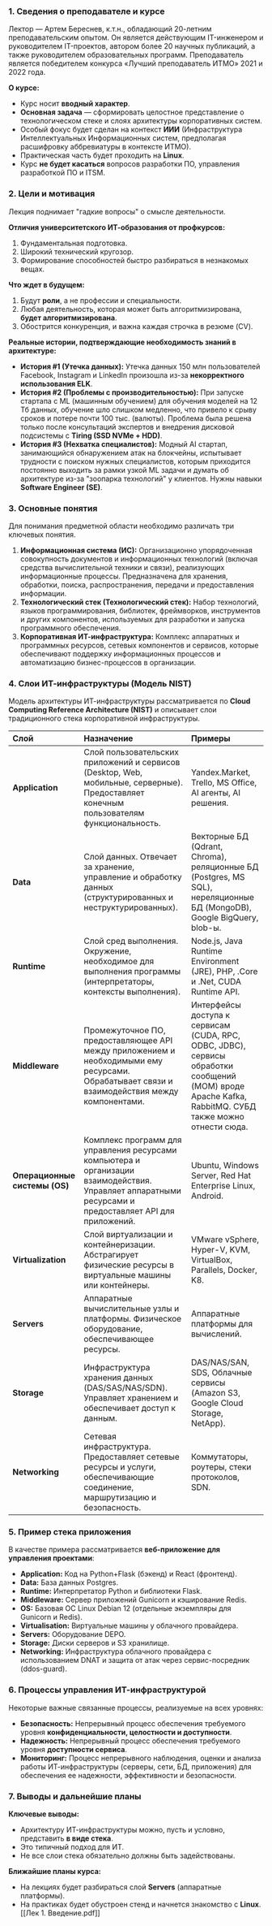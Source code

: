 ### 1. Сведения о преподавателе и курсе

Лектор — Артем Береснев, к.т.н., обладающий 20-летним преподавательским опытом. Он является действующим IT-инженером и руководителем IT-проектов, автором более 20 научных публикаций, а также руководителем образовательных программ. Преподаватель является победителем конкурса «Лучший преподаватель ИТМО» 2021 и 2022 года.

**О курсе:**

- Курс носит **вводный характер**.
- **Основная задача** — сформировать целостное представление о технологическом стеке и слоях архитектуры корпоративных систем.
- Особый фокус будет сделан на контекст **ИИИ** (Инфраструктура Интеллектуальных Информационных систем, предполагая расшифровку аббревиатуры в контексте ИТМО).
- Практическая часть будет проходить на **Linux**.
- Курс **не будет касаться** вопросов разработки ПО, управления разработкой ПО и ITSM.

### 2. Цели и мотивация

Лекция поднимает "гадкие вопросы" о смысле деятельности.

**Отличия университетского ИТ-образования от профкурсов:**

1. Фундаментальная подготовка.
2. Широкий технический кругозор.
3. Формирование способностей быстро разбираться в незнакомых вещах.

**Что ждет в будущем:**

1. Будут **роли**, а не профессии и специальности.
2. Любая деятельность, которая может быть алгоритмизирована, **будет алгоритмизирована**.
3. Обострится конкуренция, и важна каждая строчка в резюме (CV).

**Реальные истории, подтверждающие необходимость знаний в архитектуре:**

- **История #1 (Утечка данных):** Утечка данных 150 млн пользователей Facebook, Instagram и LinkedIn произошла из-за **некорректного использования ELK**.
- **История #2 (Проблемы с производительностью):** При запуске стартапа с ML (машинным обучением) для обучения моделей на 12 Тб данных, обучение шло слишком медленно, что привело к срыву сроков и потере почти 100 тыс. (валюты). Проблема была решена только после консультаций экспертов и внедрения дисковой подсистемы с **Tiring (SSD NVMe + HDD)**.
- **История #3 (Нехватка специалистов):** Модный AI стартап, занимающийся обнаружением атак на блокчейны, испытывает трудности с поиском нужных специалистов, которым приходится постоянно выходить за рамки узкой ML задачи и думать об архитектуре из-за "зоопарка технологий" у клиентов. Нужны навыки **Software Engineer (SE)**.

### 3. Основные понятия

Для понимания предметной области необходимо различать три ключевых понятия.

1. **Информационная система (ИС):** Организационно упорядоченная совокупность документов и информационных технологий (включая средства вычислительной техники и связи), реализующих информационные процессы. Предназначена для хранения, обработки, поиска, распространения, передачи и предоставления информации.
2. **Технологический стек (Технологический стек):** Набор технологий, языков программирования, библиотек, фреймворков, инструментов и других компонентов, используемых для разработки и запуска программного обеспечения.
3. **Корпоративная ИТ-инфраструктура:** Комплекс аппаратных и программных ресурсов, сетевых компонентов и сервисов, которые обеспечивают поддержку информационных процессов и автоматизацию бизнес-процессов в организации.

### 4. Слои ИТ-инфраструктуры (Модель NIST)

Модель архитектуры ИТ-инфраструктуры рассматривается по **Cloud Computing Reference Architecture (NIST)** и описывает слои традиционного стека корпоративной инфраструктуры.

|Слой|Назначение|Примеры|
|:--|:--|:--|
|**Application**|Слой пользовательских приложений и сервисов (Desktop, Web, мобильные, серверные). Предоставляет конечным пользователям функциональность.|Yandex.Market, Trello, MS Office, AI агенты, AI решения.|
|**Data**|Слой данных. Отвечает за хранение, управление и обработку данных (структурированных и неструктурированных).|Векторные БД (Qdrant, Chroma), реляционные БД (Postgres, MS SQL), нереляционные БД (MongoDB), Google BigQuery, blob-ы.|
|**Runtime**|Слой сред выполнения. Окружение, необходимое для выполнения программы (интерпретаторы, контексты выполнения).|Node.js, Java Runtime Environment (JRE), PHP, .Core и .Net, CUDA Runtime API.|
|**Middleware**|Промежуточное ПО, предоставляющее API между приложением и необходимыми ему ресурсами. Обрабатывает связи и взаимодействия между компонентами.|Интерфейсы доступа к сервисам (CUDA, RPC, ODBC, JDBC), сервисы обработки сообщений (MOM) вроде Apache Kafka, RabbitMQ. СУБД также можно отнести сюда.|
|**Операционные системы (OS)**|Комплекс программ для управления ресурсами компьютера и организации взаимодействия. Управляет аппаратными ресурсами и предоставляет API для приложений.|Ubuntu, Windows Server, Red Hat Enterprise Linux, Android.|
|**Virtualization**|Слой виртуализации и контейнеризации. Абстрагирует физические ресурсы в виртуальные машины или контейнеры.|VMware vSphere, Hyper-V, KVM, VirtualBox, Parallels, Docker, K8.|
|**Servers**|Аппаратные вычислительные узлы и платформы. Физическое оборудование, обеспечивающее ресурсы.|Аппаратные платформы для вычислений.|
|**Storage**|Инфраструктура хранения данных (DAS/SAS/NAS/SDN). Управляет хранением и обеспечивает доступ к данным.|DAS/NAS/SAN, SDS, Облачные сервисы (Amazon S3, Google Cloud Storage, NetApp).|
|**Networking**|Сетевая инфраструктура. Предоставляет сетевые ресурсы и услуги, обеспечивающие соединение, маршрутизацию и безопасность.|Коммутаторы, роутеры, стеки протоколов, SDN.|

### 5. Пример стека приложения

В качестве примера рассматривается **веб-приложение для управления проектами**:

- **Application:** Код на Python+Flask (бэкенд) и React (фронтенд).
- **Data:** База данных Postgres.
- **Runtime:** Интерпретатор Python и библиотеки Flask.
- **Middleware:** Сервер приложений Gunicorn и кэширование Redis.
- **OS:** Базовая ОС Linux Debian 12 (отдельные экземпляры для Gunicorn и Redis).
- **Virtualisation:** Виртуальные машины у облачного провайдера.
- **Servers:** Оборудование DEPO.
- **Storage:** Диски серверов и S3 хранилище.
- **Networking:** Инфраструктура облачного провайдера с использованием DNAT и защита от атак через сервис-посредник (ddos-guard).

### 6. Процессы управления ИТ-инфраструктурой

Некоторые важные связанные процессы, реализуемые на всех уровнях:

- **Безопасность:** Непрерывный процесс обеспечения требуемого уровня **конфиденциальности, целостности и доступности**.
- **Надежность:** Непрерывный процесс обеспечения требуемого уровня **доступности сервиса**.
- **Мониторинг:** Процесс непрерывного наблюдения, оценки и анализа работы ИТ-инфраструктуры (серверы, сети, БД, приложения) для обеспечения ее надежности, эффективности и безопасности.

### 7. Выводы и дальнейшие планы

**Ключевые выводы:**

- Архитектуру ИТ-инфраструктуры можно, пусть и условно, представить **в виде стека**.
- Это типичный подход для ИТ.
- Не все слои стека обязательно должны быть задействованы.

**Ближайшие планы курса:**

- На лекциях будет разбираться слой **Servers** (аппаратные платформы).
- На практиках будет обустроен стенд и начнется знакомство с **Linux**.
[[Лек 1. Введение.pdf]]
